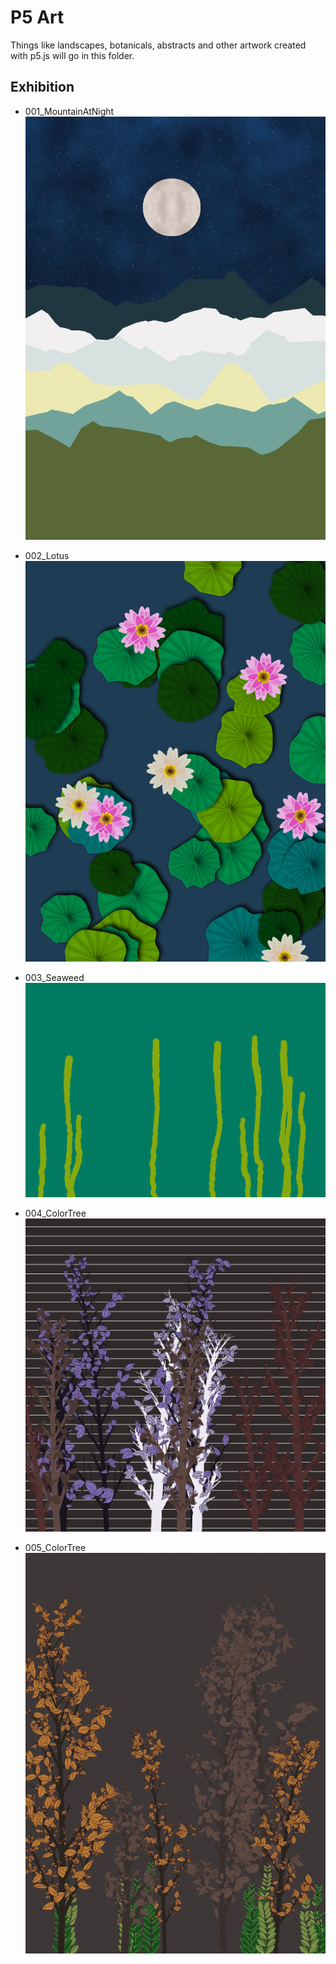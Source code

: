 # P5 Art

Things like landscapes, botanicals, abstracts and other artwork created with p5.js will go in this folder.

## Exhibition

- 001_MountainAtNight
  ![p1](./001_MountainAtNight/preview.png)

- 002_Lotus
  ![p2](./002_Lotus/preview.png)

- 003_Seaweed
  ![p3](./003_Seaweed/preview.png)

- 004_ColorTree
  ![p4](./004_ColorTree/preview.png)

- 005_ColorTree
  ![p4](./005_ColorTree/preview.png)
